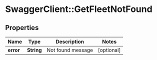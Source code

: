# SwaggerClient::GetFleetNotFound

## Properties
Name | Type | Description | Notes
------------ | ------------- | ------------- | -------------
**error** | **String** | Not found message | [optional] 


